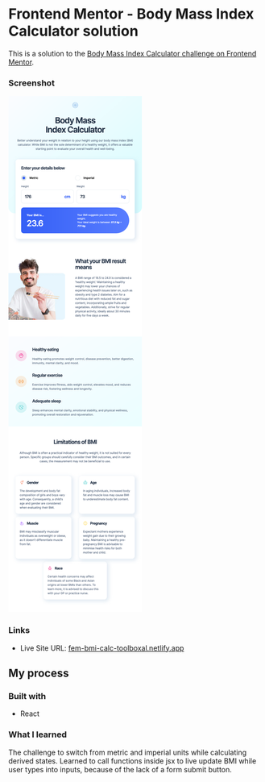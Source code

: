 # Frontend Mentor - Body Mass Index Calculator solution

This is a solution to the [Body Mass Index Calculator challenge on Frontend Mentor](https://www.frontendmentor.io/challenges/body-mass-index-calculator-brrBkfSz1T).

### Screenshot

![tablet view](./screenshot.png)

### Links

- Live Site URL: [fem-bmi-calc-toolboxal.netlify.app](https://fem-bmi-calc-toolboxal.netlify.app/)

## My process

### Built with

- React

### What I learned

The challenge to switch from metric and imperial units while calculating derived states. Learned to call functions inside jsx to live update BMI while user types into inputs, because of the lack of a form submit button.
